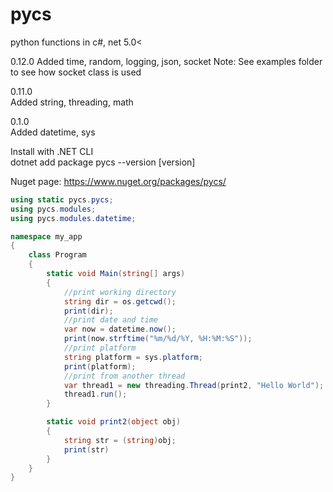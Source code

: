 # pycs
python functions in c#, net 5.0<

0.12.0
Added time, random, logging, json, socket
Note: See examples folder to see how socket class is used
         
0.11.0  
Added string, threading, math

0.1.0  
Added datetime, sys

Install with .NET CLI  
dotnet add package pycs --version [version]

Nuget page:
https://www.nuget.org/packages/pycs/

```csharp
using static pycs.pycs;
using pycs.modules;
using pycs.modules.datetime;

namespace my_app
{
    class Program
    {
        static void Main(string[] args)
        {
            //print working directory
            string dir = os.getcwd();
            print(dir);
            //print date and time
            var now = datetime.now();
            print(now.strftime("%m/%d/%Y, %H:%M:%S"));
            //print platform
            string platform = sys.platform;
            print(platform);
            //print from another thread
            var thread1 = new threading.Thread(print2, "Hello World");
            thread1.run();
        }

        static void print2(object obj) 
        {
            string str = (string)obj;
            print(str)
        }
    }
}
```
